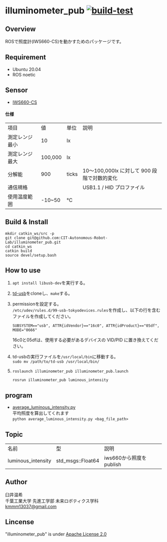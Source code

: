 # illuminometer_pub [![build-test](https://github.com/CIT-Autonomous-Robot-Lab/illuminometer_pub/actions/workflows/action.yml/badge.svg)](https://github.com/CIT-Autonomous-Robot-Lab/illuminometer_pub/actions)

## Overview
ROSで照度計(IWS660-CS)を動かすためのパッケージです。

## Requirement
* Ubuntu 20.04
* ROS noetic
## Sensor
* [IWS660-CS](https://tokyodevices.com/items/228)

#### 仕様
|  |  |  |  |
| - | - | - | - |
| 項目 | 値 | 単位 | 説明 |
| 測定レンジ　最小 | 10 | lx |  |
| 測定レンジ　最大 | 100,000 | lx |  |
| 分解能 | 900 | ticks | 10～100,000lx に対して 900 段階で対数的変化 |
| 通信規格 |  |  | USB1.1 / HID プロファイル |
| 使用温度範囲 | -10~50 | ℃ |  |

## Build & Install
```
mkdir catkin_ws/src -p
git clone git@github.com:CIT-Autonomous-Robot-Lab/illuminometer_pub.git
cd catkin_ws
catkin build
source devel/setup.bash
```
## How to use
1. ``apt install libusb-dev``を実行する。
2. [td-usb](https://github.com/tokyodevices/td-usb)をcloneし、``make``する。
3. permissionを設定する。  
   ``/etc/udev/rules.d/99-usb-tokyodevices.rules``を作成し、以下の行を含むファイルを作成してください。
   ```
   SUBSYSTEM=="usb", ATTR{idVendor}=="16c0", ATTR{idProduct}=="05df", MODE="0666"
   ```
   16c0と05dfは、使用する必要があるデバイスの VID/PID に置き換えてください。
   
4. td-usbの実行ファイルを``/usr/local/bin``に移動する。  
     ``sudo mv /path/to/td-usb /usr/local/bin/``
     
5. ```
   roslaunch illuminometer_pub illuminometer_pub.launch
   ```
   ```
   rosrun illuminometer_pub luminous_intensity
   ```

## program
* [average_luminous_intensity.py](/average_luminous_intensity.py)  
平均照度を算出してくれます  
```python average_luminous_intensity.py <bag_file_path>```
## Topic
|  |  |  |
| - | - | - |
| 名前 | 型 | 説明 |
| luminous_intensity | std_msgs::Float64 | iws660から照度をpublish |

## Author
  臼井温希  
  千葉工業大学 先進工学部 未来ロボティクス学科  
  kmmm13037@gmail.com

## Lincense
"illuminometer_pub" is under [Apache License 2.0](https://github.com/CIT-Autonomous-Robot-Lab/illuminometer_pub/blob/main/LICENSE)